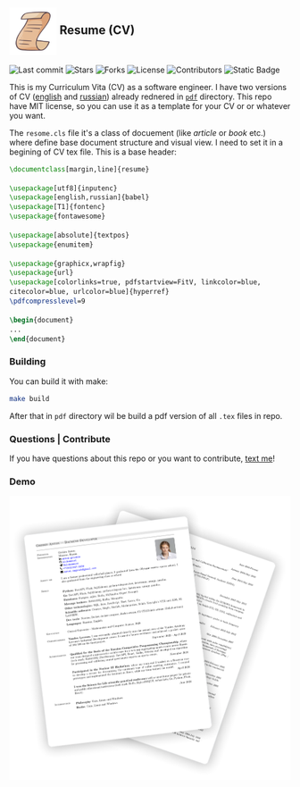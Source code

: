 <h2><img src="./images/logo.svg" alt="Favicon Preview" width="85" align="center"> Resume (CV)</h2>

![Last commit](https://img.shields.io/github/last-commit/alchemmist/CV?style=flat)
![Stars](https://img.shields.io/github/stars/alchemmist/CV?style=flat)
![Forks](https://img.shields.io/github/forks/alchemmist/CV?style=flat)
![License](https://img.shields.io/github/license/alchemmist/CV?style=flat)
![Contributors](https://img.shields.io/github/contributors/alchemmist/CV?style=flat)
![Static Badge](https://img.shields.io/badge/4.86-default?label=latexmk)

This is my Curriculum Vita (CV) as a software engineer. I have two versions of CV ([english](/pdf/english.pdf) and [russian](/pdf/russian.pdf)) already rednered in [`pdf`](/pdf) directory. This repo have MIT license, so you can use it as a template for your CV or or whatever you want.

The `resome.cls` file it's a class of docuement (like _article_ or _book_ etc.) where define base document structure and visual view. I need to set it in a begining of CV tex file. This is a base header:

```tex
\documentclass[margin,line]{resume}

\usepackage[utf8]{inputenc}
\usepackage[english,russian]{babel}
\usepackage[T1]{fontenc}
\usepackage{fontawesome}

\usepackage[absolute]{textpos}
\usepackage{enumitem}

\usepackage{graphicx,wrapfig}
\usepackage{url}
\usepackage[colorlinks=true, pdfstartview=FitV, linkcolor=blue,
citecolor=blue, urlcolor=blue]{hyperref}
\pdfcompresslevel=9

\begin{document}
...
\end{document}
```

### Building

You can build it with make:
```sh
make build
```

After that in `pdf` directory wil be build a pdf version of all `.tex` files in repo.

### Questions | Contribute

If you have questions about this repo or you want to contribute, [text me](https://t.me/alchemmist)!

### Demo
<img src="./images/demo.png" alt="Favicon Preview"  style="margin-bottom: 10px">

